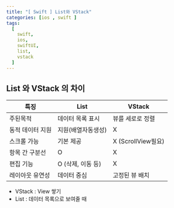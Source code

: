 ```yaml
---
title: "[ Swift ] List와 VStack"
categories: [ios , swift ]
tags:
  [
    swift,
    ios,
    swiftUI,
    list,
    vstack
  ] 
---
```


## List 와 VStack 의 차이

|특징|List|VStack|
|------|---|---|
|주된목적|데이터 목록 표시|뷰를 세로로 정렬|
|동적 데이터 지원|지원(배열자동생성)| X|
|스크롤 가능|기본 제공|X (ScrollView필요)|
|항목 간 구분선|O|X|
|편집 기능|O (삭제, 이동 등)|X|
|레이아웃 유연성|데이터 중심|고정된 뷰 배치|

* VStack : View 쌓기
* List : 데이터 목록으로 보여줄 때